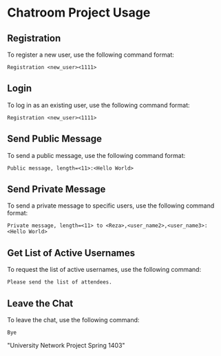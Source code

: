 # Chatroom Project Usage

## Registration
To register a new user, use the following command format:

```Registration <new_user><1111>```


## Login
To log in as an existing user, use the following command format:

```Registration <new_user><1111>```


## Send Public Message
To send a public message, use the following command format:

```Public message, length=<11>:<Hello World>```


## Send Private Message
To send a private message to specific users, use the following command format:

```Private message, length=<11> to <Reza>,<user_name2>,<user_name3>:<Hello World>```

## Get List of Active Usernames
To request the list of active usernames, use the following command:

```Please send the list of attendees.```


## Leave the Chat
To leave the chat, use the following command:

```Bye```


"University Network Project Spring 1403"
